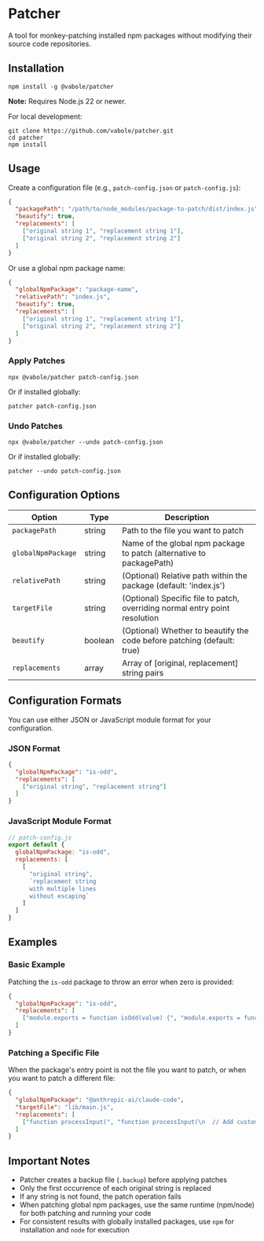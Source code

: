 # Patcher

A tool for monkey-patching installed npm packages without modifying their source code repositories.

## Installation

```
npm install -g @vabole/patcher
```

**Note:** Requires Node.js 22 or newer.

For local development:
```
git clone https://github.com/vabole/patcher.git
cd patcher
npm install
```

## Usage

Create a configuration file (e.g., `patch-config.json` or `patch-config.js`):

```json
{
  "packagePath": "/path/to/node_modules/package-to-patch/dist/index.js",
  "beautify": true,
  "replacements": [
    ["original string 1", "replacement string 1"],
    ["original string 2", "replacement string 2"]
  ]
}
```

Or use a global npm package name:

```json
{
  "globalNpmPackage": "package-name",
  "relativePath": "index.js",
  "beautify": true,
  "replacements": [
    ["original string 1", "replacement string 1"],
    ["original string 2", "replacement string 2"]
  ]
}
```

### Apply Patches

```
npx @vabole/patcher patch-config.json
```

Or if installed globally:

```
patcher patch-config.json
```

### Undo Patches

```
npx @vabole/patcher --undo patch-config.json
```

Or if installed globally:

```
patcher --undo patch-config.json
```

## Configuration Options

| Option | Type | Description |
| ------ | ---- | ----------- |
| `packagePath` | string | Path to the file you want to patch |
| `globalNpmPackage` | string | Name of the global npm package to patch (alternative to packagePath) |
| `relativePath` | string | (Optional) Relative path within the package (default: 'index.js') |
| `targetFile` | string | (Optional) Specific file to patch, overriding normal entry point resolution |
| `beautify` | boolean | (Optional) Whether to beautify the code before patching (default: true) |
| `replacements` | array | Array of [original, replacement] string pairs |

## Configuration Formats

You can use either JSON or JavaScript module format for your configuration.

### JSON Format

```json
{
  "globalNpmPackage": "is-odd",
  "replacements": [
    ["original string", "replacement string"]
  ]
}
```

### JavaScript Module Format

```js
// patch-config.js
export default {
  globalNpmPackage: "is-odd",
  replacements: [
    [
      "original string", 
      `replacement string
      with multiple lines
      without escaping`
    ]
  ]
}
```

## Examples

### Basic Example

Patching the `is-odd` package to throw an error when zero is provided:

```json
{
  "globalNpmPackage": "is-odd",
  "replacements": [
    ["module.exports = function isOdd(value) {", "module.exports = function isOdd(value) {\n  if (value === 0) throw new Error('zero is not allowed');"]
  ]
}
```

### Patching a Specific File

When the package's entry point is not the file you want to patch, or when you want to patch a different file:

```json
{
  "globalNpmPackage": "@anthropic-ai/claude-code",
  "targetFile": "lib/main.js",
  "replacements": [
    ["function processInput(", "function processInput(\n  // Add custom validation\n"]
  ]
}
```

## Important Notes

- Patcher creates a backup file (`.backup`) before applying patches
- Only the first occurrence of each original string is replaced
- If any string is not found, the patch operation fails
- When patching global npm packages, use the same runtime (npm/node) for both patching and running your code
- For consistent results with globally installed packages, use `npm` for installation and `node` for execution
